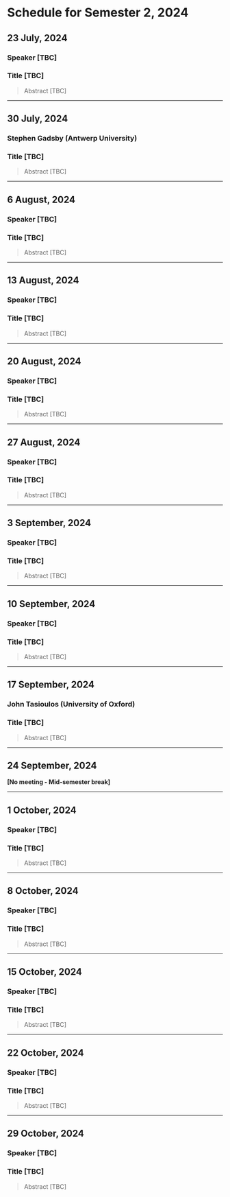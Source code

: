 # Schedule for Semester 2, 2024

## 23 July, 2024
### Speaker [TBC]
### Title [TBC]

> Abstract [TBC]

---

## 30 July, 2024
### Stephen Gadsby (Antwerp University)
### Title [TBC]

> Abstract [TBC]

---

## 6 August, 2024
### Speaker [TBC]
### Title [TBC]

> Abstract [TBC]

---

## 13 August, 2024
### Speaker [TBC]
### Title [TBC]

> Abstract [TBC]

---

## 20 August, 2024
### Speaker [TBC]
### Title [TBC]

> Abstract [TBC]

---

## 27 August, 2024
### Speaker [TBC]
### Title [TBC]

> Abstract [TBC]

---

## 3 September, 2024
### Speaker [TBC]
### Title [TBC]

> Abstract [TBC]

---

## 10 September, 2024
### Speaker [TBC]
### Title [TBC]

> Abstract [TBC]

---

## 17 September, 2024
### John Tasioulos (University of Oxford)
### Title [TBC]

> Abstract [TBC]

---

## 24 September, 2024

**[No meeting - Mid-semester break]**

---

## 1 October, 2024
### Speaker [TBC]
### Title [TBC]

> Abstract [TBC]

---

## 8 October, 2024
### Speaker [TBC]
### Title [TBC]

> Abstract [TBC]

---

## 15 October, 2024
### Speaker [TBC]
### Title [TBC]

> Abstract [TBC]

---

## 22 October, 2024
### Speaker [TBC]
### Title [TBC]

> Abstract [TBC]

---

## 29 October, 2024
### Speaker [TBC]
### Title [TBC]

> Abstract [TBC]
